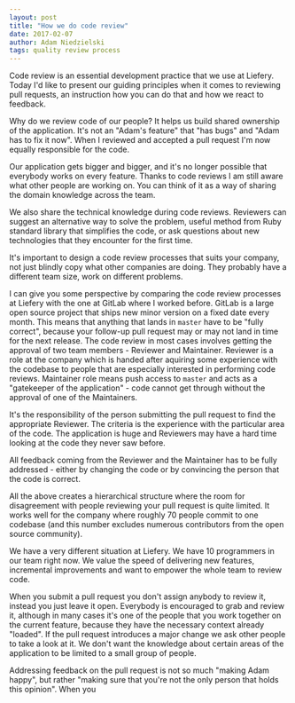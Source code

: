 ```yaml
---
layout: post
title: "How we do code review"
date: 2017-02-07
author: Adam Niedzielski
tags: quality review process
---
```


Code review is an essential development practice that we use at Liefery. Today I'd like to present our guiding principles when it comes to reviewing pull requests, an instruction how you can do that and how we react to feedback.

Why do we review code of our people? It helps us build shared ownership of the application. It's not an "Adam's feature" that "has bugs" and "Adam has to fix it now". When I reviewed and accepted a pull request I'm now equally responsible for the code.

Our application gets bigger and bigger, and it's no longer possible that everybody works on every feature. Thanks to code reviews I am still aware what other people are working on. You can think of it as a way of sharing the domain knowledge across the team.

We also share the technical knowledge during code reviews. Reviewers can suggest an alternative way to solve the problem, useful method from Ruby standard library that simplifies the code, or ask questions about new technologies that they encounter for the first time.

It's important to design a code review processes that suits your company, not just blindly copy what other companies are doing. They probably have a different team size, work on different problems.

I can give you some perspective by comparing the code review processes at Liefery with the one at GitLab where I worked before. GitLab is a large open source project that ships new minor version on a fixed date every month. This means that anything that lands in `master` have to be "fully correct", because your follow-up pull request may or may not land in time for the next release. The code review in most cases involves getting the approval of two team members - Reviewer and Maintainer. Reviewer is a role at the company which is handed after aquiring some experience with the codebase to people that are especially interested in performing code reviews. Maintainer role means push access to `master` and acts as a "gatekeeper of the application" - code cannot get through without the approval of one of the Maintainers.

It's the responsibility of the person submitting the pull request to find the appropriate Reviewer. The criteria is the experience with the particular area of the code. The application is huge and Reviewers may have a hard time looking at the code they never saw before.

All feedback coming from the Reviewer and the Maintainer has to be fully addressed - either by changing the code or by convincing the person that the code is correct.

All the above creates a hierarchical structure where the room for disagreement with people reviewing your pull request is quite limited. It works well for the company where roughly 70 people commit to one codebase (and this number excludes numerous contributors from the open source community).

We have a very different situation at Liefery. We have 10 programmers in our team right now. We value the speed of delivering new features, incremental improvements and want to empower the whole team to review code.

When you submit a pull request you don't assign anybody to review it, instead you just leave it open. Everybody is encouraged to grab and review it, although in many cases it's one of the people that you work together on the current feature, because they have the necessary context already "loaded". If the pull request introduces a major change we ask other people to take a look at it. We don't want the knowledge about certain areas of the application to be limited to a small group of people.

Addressing feedback on the pull request is not so much "making Adam happy", but rather "making sure that you're not the only person that holds this opinion". When you 
